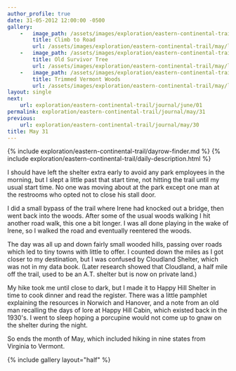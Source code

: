 ```yaml
---
author_profile: true
date: 31-05-2012 12:00:00 -0500
gallery:
    -   image_path: /assets/images/exploration/eastern-continental-trail/may/small/31-1.jpg
        title: Climb to Road
        url: /assets/images/exploration/eastern-continental-trail/may/large/31-1.jpg
    -   image_path: /assets/images/exploration/eastern-continental-trail/may/small/31-2.jpg
        title: Old Survivor Tree
        url: /assets/images/exploration/eastern-continental-trail/may/large/31-2.jpg
    -   image_path: /assets/images/exploration/eastern-continental-trail/may/small/31-3.jpg
        title: Trimmed Vermont Woods
        url: /assets/images/exploration/eastern-continental-trail/may/large/31-3.jpg
layout: single
next:
    url: exploration/eastern-continental-trail/journal/june/01
permalink: exploration/eastern-continental-trail/journal/may/31
previous:
    url: exploration/eastern-continental-trail/journal/may/30
title: May 31
---
```

{% include exploration/eastern-continental-trail/dayrow-finder.md %}
{% include exploration/eastern-continental-trail/daily-description.html %}

I should have left the shelter extra early to avoid any park employees in the morning, but I slept a little past that start time, not hitting the trail until my usual start time. No one was moving about at the park except one man at the restrooms who opted not to close his stall door.

I did a small bypass of the trail where Irene had knocked out a bridge, then went back into the woods. After some of the usual woods walking I hit another road walk, this one a bit longer. I was all done playing in the wake of Irene, so I walked the road and eventually reentered the woods.

The day was all up and down fairly small wooded hills, passing over roads which led to tiny towns with little to offer. I counted down the miles as I got closer to my destination, but I was confused by Cloudland Shelter, which was not in my data book. (Later research showed that Cloudland, a half mile off the trail, used to be an A.T. shelter but is now on private land.)

My hike took me until close to dark, but I made it to Happy Hill Shelter in time to cook dinner and read the register. There was a little pamphlet explaining the resources in Norwich and Hanover, and a note from an old man recalling the days of lore at Happy Hill Cabin, which existed back in the 1930's. I went to sleep hoping a porcupine would not come up to gnaw on the shelter during the night.

So ends the month of May, which included hiking in nine states from Virginia to Vermont.

{% include gallery layout="half" %}